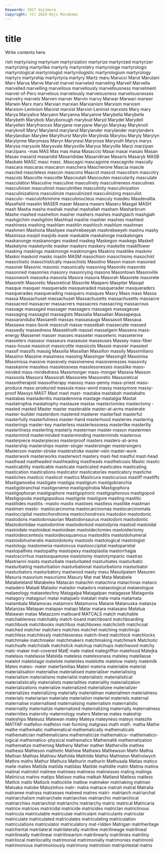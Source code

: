 ```yaml
---
Keywords: 1917 kojimura
Copyright: (C) 2024 Koji Murakami
---
```


# title

Write contents here.



rish martyrising
martyrium martyrization martyrize martyrized martyrizer martyrizing martyrlike martyrly martyrolatry martyrologe
martyrologic martyrological martyrologist martyrologistic martyrologium martyrology martyrs martyrship martyrtyria martyry
Martz maru Marucci Marut Marutani Marv Marva Marve Marvel marvel
marveled marveling Marvell Marvella marvelled marvelling marvellous marvellously marvellousness marvelment
marvel-of-Peru marvelous marvelously marvelousness marvelousnesses marvelry marvels Marven marver Marvin
marvy Marwar Marwari marwer Marwin Marx marx Marxian marxian Marxianism
Marxism marxism Marxism-Leninism Marxist marxist Marxist-Leninist marxists Mary mary Marya
Maryalice Maryann Maryanna Maryanne Marybella Marybelle Marybeth Marybob Maryborough marybud
Maryd Marydel Marydell Maryellen Maryfrances Maryjane maryjane Maryjo Marykay Maryknoll
maryknoll Maryl Maryland maryland Marylander marylander marylanders Marylandian Marylee Marylhurst
Marylin Marylinda Marylou Maryly Marylyn Marylynne Marymass Maryn Maryneal Maryrose
Maryruth Marys marys Marysa marysole Marysvale Marysville Maryus Maryville Marzi
marzipan marzipans -mas MAS Mas mas masa Masaccio Masai masai
masais Masan Masao masarid masaridid Masarididae Masaridinae Masaris Masaryk MASB
Masbate MASC masc masc. Mascagni mascagnine mascagnite mascally mascara mascaras
mascaron maschera Mascherone Mascia mascle mascled mascleless mascon mascons Mascot
mascot mascotism mascotry mascots Mascotte mascotte Mascoutah Mascouten mascularity masculate
masculation Masculine masculine masculinely masculineness masculines masculinism masculinist masculinities masculinity
masculinization masculinizations masculinize masculinized masculinizing masculist masculo- masculofeminine masculonucleus masculy
masdeu Masdevallia Masefield maselin MASER maser Masera masers Maseru Masgat
MASH mash Masha masha mashak mashal mashallah masham Masharbrum Mashe
mashed mashelton masher mashers mashes mashgiach mashgiah mashgichim mashgihim Mashhad
mashie mashier mashies mashiest mashiness mashing mashlam mashlin mashloch mashlum
mashman mashmen Mashona Mashpee mashrebeeyah mashrebeeyeh mashru mashy Masinissa masjid
masjids mask maskable maskalonge maskalonges maskanonge maskanonges masked maskeg Maskegon
maskegs Maskell Maskelyne maskelynite masker maskers maskery maskette maskflower masking
maskings maskinonge maskinonges Maskins masklike maskmv Maskoi maskoid masks maslin
MASM masochism masochisms masochist masochistic masochistically masochists Masolino Mason mason
masoned masoner Masonic masonic masonically masoning Masonite masonite masonried masonries
masonry masonrying masons Masontown Masonville masonwork masooka masoola Masora masora
Masorah Masorete masorete Masoreth Masoretic Masoretical Masorite Maspero Maspiter Masqat
masque masquer masquerade masqueraded masquerader masqueraders masquerades masquerading masquers masques
Masry Mass mass Massa massa Massachuset massachuset Massachusetts massachusetts massacre
massacred massacrer massacrers massacres massacring massacrous massage massaged massager massagers
massages massageuse massaging massagist massagists Massalia Massalian Massapequa massaranduba Massarelli
massas massasauga Massasoit Massaua Massawa mass-book masscult masse massebah massecuite
massed massedly massedness Massekhoth massel masselgem Massena mass-energy Massenet masser
masses masseter masseteric masseterine masseters masseur masseurs masseuse masseuses Massey
mass-fiber mass-house massicot massicotite massicots Massie massier massiest massif massifs
massig Massilia Massilian Massillon massily Massimiliano Massimo Massine massiness massing
Massinger Massingill Massinisa Massinissa massive massively massiveness massivenesses massivity masskanne
massless masslessness masslessnesses masslike mass-minded mass-mindedness Massmonger mass-monger Massna Masson
massoola Massora Massorah Massorete Massoretic Massoretical massotherapist massotherapy massoy mass-penny
mass-priest mass-produce mass-produced massula mass-word massy massymore massy-proof Massys MAST
Mast mast mast- mastaba mastabah mastabahs mastabas mastadenitis mastadenoma mastage
mastalgia Mastat mastatrophia mastatrophy mastauxe mastax mastectomies mastectomy -masted masted
Master master masterable master-at-arms masterate master-builder masterdom mastered masterer masterfast
masterful masterfully masterfulness master-hand masterhood masteries mastering masterings master-key masterless
masterlessness masterlike masterlily masterliness masterling masterly masterman master-mason mastermen mastermind
masterminded masterminding masterminds masterous masterpiece masterpieces masterproof masters masters-at-arms mastership
masterships master-singer mastersinger mastersingers Masterson master-stroke masterstroke master-vein master-work masterwork
masterworks masterwort mastery mast-fed mastful mast-head masthead mastheaded mastheading mastheads
masthelcosis Mastic mastic masticability masticable masticate masticated masticates masticating mastication
mastications masticator masticatories masticatory mastiche mastiches masticic masticot mastics Masticura
masticurous mastiff mastiffs Mastigamoeba mastigate mastigia mastigium mastigobranchia mastigobranchial mastigoneme
mastigophobia Mastigophora mastigophoran mastigophore mastigophoric mastigophorous mastigopod Mastigopoda mastigopodous mastigote
mastigure masting mastitic mastitides mastitis -mastix mastix mastixes mastless mastlike
mastman mastmen masto- mastocarcinoma mastocarcinomas mastocarcinomata mastoccipital mastochondroma mastochondrosis mastodon
mastodonic mastodons mastodonsaurian Mastodonsaurus mastodont mastodontic Mastodontidae mastodontine mastodontoid mastodynia
mastoid mastoidal mastoidale mastoideal mastoidean mastoidectomies mastoidectomy mastoideocentesis mastoideosquamous mastoiditis
mastoidohumeral mastoidohumeralis mastoidotomy mastoids mastological mastologist mastology mastomenia mastoncus mastooccipital
mastoparietal mastopathies mastopathy mastopexy mastoplastia mastorrhagia mastoscirrhus mastosquamose mastotomy mastotympanic
mastras Mastrianni masts masturbate masturbated masturbates masturbatic masturbating masturbation masturbational
masturbations masturbator masturbators masturbatory mastwood masty masu Masulipatam Masuren Masuria
masurium masuriums Masury Mat mat Mata Matabele Matabeleland Matabeles Matacan
matachin matachina matachinas mataco matadero Matadi Matador matador matadors mataeological
mataeologue mataeology mataeotechny Matagalpa Matagalpan matagasse Matagorda matagory matagouri matai
matajuelo matalan mata-mata matamata matambala Matamoras matamoro Matamoros Matane Matanuska
matanza Matanzas Matapan matapan matapi Matar matara matasano Matatua Matawan
matax Matazzoni matboard MATCALS match matchable matchableness matchably match-board matchboard
matchboarding matchbook matchbooks matchbox matchboxes matchcloth matchcoat matched matcher matchers
matches matchet matching matchings matchless matchlessly matchlessness match-lined matchlock matchlocks
matchmake matchmaker matchmakers matchmaking matchmark Matchotic matchsafe matchstalk matchstick matchup
matchups matchwood matchy matc-maker mat-covered MatE mate mated mategriffon matehood
Matejka matelass matelasse Matelda mateless matelessness mateley matellasse matelot matelotage
matelote matelotes matelotte matelow mately matemilk Mateo mateo- mater materfamilias
Materi materia materiable material materialisation materialise materialised materialiser materialising materialism
materialisms materialist materialistic materialistical materialistically materialists materialities materiality materialization materializations
materialize materialized materializee materializer materializes materializing materially materialman materialmen materialness
materials materiarian materiate materiation materiel materiels maternal maternalise maternalised maternalising
maternalism maternalistic maternality maternalize maternalized maternalizing maternally maternalness maternities maternity
maternology maters Materse mates mateship mateships Mateusz Matewan matey Mateya
mateyness mateys matezite MATFAP matfellon matfelon mat-forming matgrass math math.
matha Mathe mathe mathematic mathematical mathematically mathematicals mathematician mathematicians mathematicize
mathematico- mathematico-logical mathematico-physical mathematics Mathematik mathematization mathematize mathemeg Matheny Mather
mather Matherville mathes mathesis Matheson mathetic Mathew Mathews Mathewson Mathi
Mathia Mathian Mathias Mathieu Mathilda Mathilde Mathis Mathiston Matholwych Mathre
maths Mathur Mathura Mathurin mathurin Mathusala Matias matico matie maties
Matilda matilda matildas Matilde matildite matin Matina matina matinal matindol
matinee matinees matiness matinesses mating matings Matinicus matins matipo Matisse
matka matkah Matland Matless matless Matlick matlo Matlock matlockite matlow
matmaker matmaking matman Matoaka matoke Matozinhos matr- matra matrace matrah
matral Matralia matranee matrass matrasses matreed matres matri- matriarch matriarchal
matriarchalism matriarchate matriarches matriarchic matriarchical matriarchies matriarchist matriarchs matriarchy matric
matrical Matricaria matrice matrices matricidal matricide matricides matriclan matriclinous matricula
matriculable matriculae matriculant matriculants matricular matriculate matriculated matriculates matriculating matriculation
matriculations matriculator matriculatory mat-ridden Matrigan matriheritage matriherital matrilateral matrilaterally matriline
matrilineage matrilineal matrilineally matrilinear matrilinearism matrilinearly matrilinies matriliny matrilocal matrilocality
matrimonial matrimonially matrimonies matrimonii matrimonious matrimoniously matrimony matriotism matripotestal matris

